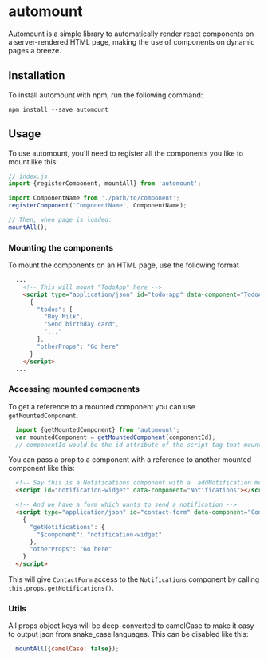 # automount
Automount is a simple library to automatically render react components on a server-rendered HTML page,
making the use of components on dynamic pages a breeze.

## Installation
To install automount with npm, run the following command:

```
npm install --save automount
```

## Usage
To use automount, you'll need to register all the components you like to mount like this:

```js
// index.js
import {registerComponent, mountAll} from 'automount';

import ComponentName from './path/to/component';
registerComponent('ComponentName', ComponentName);

// Then, when page is loaded:
mountAll();
```

### Mounting the components
To mount the components on an HTML page, use the following format

```html
  ...
    <!-- This will mount "TodoApp" here -->
    <script type="application/json" id="todo-app" data-component="TodoApp">
      {
        "todos": [
          "Buy Milk",
          "Send birthday card",
          "..."
        ],
        "otherProps": "Go here"
      }
    </script>
  ...
```

### Accessing mounted components
To get a reference to a mounted component you can use `getMountedComponent`.

```js
  import {getMountedComponent} from 'automount';
  var mountedComponent = getMountedComponent(componentId);
  // componentId would be the id attribute of the script tag that mounted the component.
```

You can pass a prop to a component with a reference to another mounted component like this:
```html
  <!-- Say this is a Notifications component with a .addNotification method... -->
  <script id="notification-widget" data-component="Notifications"></script>

  <!-- And we have a form which wants to send a notification -->
  <script type="application/json" id="contact-form" data-component="ContactForm">
    {
      "getNotifications": {
        "$component": "notification-widget"
      },
      "otherProps": "Go here"
    }
  </script>
```

This will give `ContactForm` access to the `Notifications` component by calling
`this.props.getNotifications()`.

### Utils
All props object keys will be deep-converted to camelCase to make it easy to output
json from snake_case languages. This can be disabled like this:

```js
  mountAll({camelCase: false});
```

